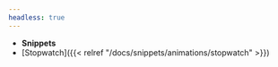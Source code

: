 ```yaml
---
headless: true
---
```


- **Snippets**
- [Stopwatch]({{< relref "/docs/snippets/animations/stopwatch" >}})
<br />
